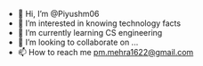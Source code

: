 - 👋 Hi, I’m @Piyushm06
- 👀 I’m interested in knowing technology facts
- 🌱 I’m currently learning CS engineering
- 💞️ I’m looking to collaborate on ...
- 📫 How to reach me pm.mehra1622@gmail.com

<!---
Piyushm06/Piyushm06 is a ✨ special ✨ repository because its `README.md` (this file) appears on your GitHub profile.
You can click the Preview link to take a look at your changes.
--->
